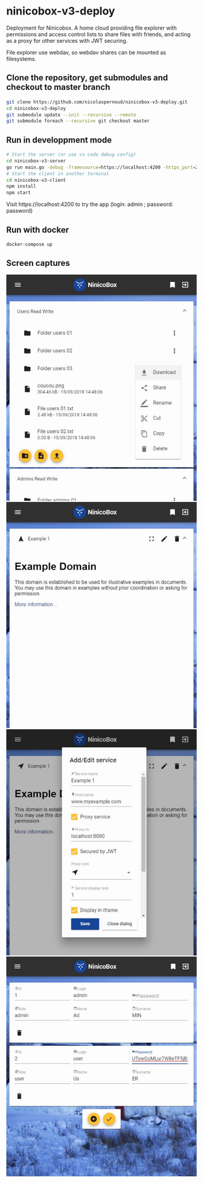 # ninicobox-v3-deploy

Deployment for Ninicobox.
A home cloud providing file explorer with permissions and access control lists to share files with friends, and acting as a proxy for other services with JWT securing.

File explorer use webdav, so webdav shares can be mounted as filesystems.

## Clone the repository, get submodules and checkout to master branch

```bash
git clone https://github.com/nicolaspernoud/ninicobox-v3-deploy.git
cd ninicobox-v3-deploy
git submodule update --init --recursive --remote
git submodule foreach --recursive git checkout master
```

## Run in developpment mode

```bash
# Start the server (or use vs code debug config)
cd ninicobox-v3-server
go run main.go -debug -framesource=https://localhost:4200 -https_port=2443
# Start the client in another terminal
cd ninicobox-v3-client
npm install
npm start
```

Visit https://localhost:4200 to try the app (login: admin ; password: password)

## Run with docker

```bash
docker-compose up
```

## Screen captures

![File explorer](./screen-captures/file-explorer.jpg)
![Proxy services](./screen-captures/proxy-services.jpg)
![Proxy services add](./screen-captures/proxy-services-add.jpg)
![Users management](./screen-captures/users-mgmt.jpg)